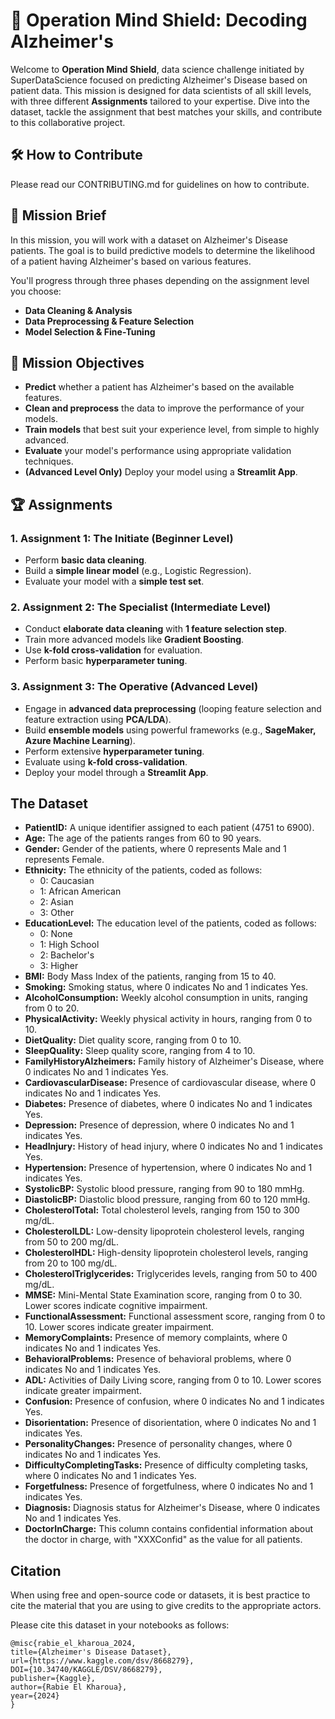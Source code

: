 # 🧠 Operation Mind Shield: Decoding Alzheimer's

Welcome to **Operation Mind Shield**, data science challenge initiated by SuperDataScience focused on predicting Alzheimer's Disease based on patient data. This mission is designed for data scientists of all skill levels, with three different **Assignments** tailored to your expertise. Dive into the dataset, tackle the assignment that best matches your skills, and contribute to this collaborative project.

## 🛠 How to Contribute

Please read our CONTRIBUTING.md for guidelines on how to contribute.

## 📜 Mission Brief

In this mission, you will work with a dataset on Alzheimer's Disease patients. The goal is to build predictive models to determine the likelihood of a patient having Alzheimer's based on various features.

You'll progress through three phases depending on the assignment level you choose:
- **Data Cleaning & Analysis**
- **Data Preprocessing & Feature Selection**
- **Model Selection & Fine-Tuning**

## 🎯 Mission Objectives

- **Predict** whether a patient has Alzheimer's based on the available features.
- **Clean and preprocess** the data to improve the performance of your models.
- **Train models** that best suit your experience level, from simple to highly advanced.
- **Evaluate** your model's performance using appropriate validation techniques.
- **(Advanced Level Only)** Deploy your model using a **Streamlit App**.

## 🏆 Assignments

### 1. **Assignment 1: The Initiate** (Beginner Level)
- Perform **basic data cleaning**.
- Build a **simple linear model** (e.g., Logistic Regression).
- Evaluate your model with a **simple test set**.

### 2. **Assignment 2: The Specialist** (Intermediate Level)
- Conduct **elaborate data cleaning** with **1 feature selection step**.
- Train more advanced models like **Gradient Boosting**.
- Use **k-fold cross-validation** for evaluation.
- Perform basic **hyperparameter tuning**.

### 3. **Assignment 3: The Operative** (Advanced Level)
- Engage in **advanced data preprocessing** (looping feature selection and feature extraction using **PCA/LDA**).
- Build **ensemble models** using powerful frameworks (e.g., **SageMaker, Azure Machine Learning**).
- Perform extensive **hyperparameter tuning**.
- Evaluate using **k-fold cross-validation**.
- Deploy your model through a **Streamlit App**.

## The Dataset

- **PatientID:** A unique identifier assigned to each patient (4751 to 6900).
- **Age:** The age of the patients ranges from 60 to 90 years.
- **Gender:** Gender of the patients, where 0 represents Male and 1 represents Female.
- **Ethnicity:** The ethnicity of the patients, coded as follows:
    - 0: Caucasian
    - 1: African American
    - 2: Asian
    - 3: Other
- **EducationLevel:** The education level of the patients, coded as follows:
    - 0: None
    - 1: High School
    - 2: Bachelor's
    - 3: Higher
- **BMI:** Body Mass Index of the patients, ranging from 15 to 40.
- **Smoking:** Smoking status, where 0 indicates No and 1 indicates Yes.
- **AlcoholConsumption:** Weekly alcohol consumption in units, ranging from 0 to 20.
- **PhysicalActivity:** Weekly physical activity in hours, ranging from 0 to 10.
- **DietQuality:** Diet quality score, ranging from 0 to 10.
- **SleepQuality:** Sleep quality score, ranging from 4 to 10.
- **FamilyHistoryAlzheimers:** Family history of Alzheimer's Disease, where 0 indicates No and 1 indicates Yes.
- **CardiovascularDisease:** Presence of cardiovascular disease, where 0 indicates No and 1 indicates Yes.
- **Diabetes:** Presence of diabetes, where 0 indicates No and 1 indicates Yes.
- **Depression:** Presence of depression, where 0 indicates No and 1 indicates Yes.
- **HeadInjury:** History of head injury, where 0 indicates No and 1 indicates Yes.
- **Hypertension:** Presence of hypertension, where 0 indicates No and 1 indicates Yes.
- **SystolicBP:** Systolic blood pressure, ranging from 90 to 180 mmHg.
- **DiastolicBP:** Diastolic blood pressure, ranging from 60 to 120 mmHg.
- **CholesterolTotal:** Total cholesterol levels, ranging from 150 to 300 mg/dL.
- **CholesterolLDL:** Low-density lipoprotein cholesterol levels, ranging from 50 to 200 mg/dL.
- **CholesterolHDL:** High-density lipoprotein cholesterol levels, ranging from 20 to 100 mg/dL.
- **CholesterolTriglycerides:** Triglycerides levels, ranging from 50 to 400 mg/dL.
- **MMSE:** Mini-Mental State Examination score, ranging from 0 to 30. Lower scores indicate cognitive impairment.
- **FunctionalAssessment:** Functional assessment score, ranging from 0 to 10. Lower scores indicate greater impairment.
- **MemoryComplaints:** Presence of memory complaints, where 0 indicates No and 1 indicates Yes.
- **BehavioralProblems:** Presence of behavioral problems, where 0 indicates No and 1 indicates Yes.
- **ADL:** Activities of Daily Living score, ranging from 0 to 10. Lower scores indicate greater impairment.
- **Confusion:** Presence of confusion, where 0 indicates No and 1 indicates Yes.
- **Disorientation:** Presence of disorientation, where 0 indicates No and 1 indicates Yes.
- **PersonalityChanges:** Presence of personality changes, where 0 indicates No and 1 indicates Yes.
- **DifficultyCompletingTasks:** Presence of difficulty completing tasks, where 0 indicates No and 1 indicates Yes.
- **Forgetfulness:** Presence of forgetfulness, where 0 indicates No and 1 indicates Yes.
- **Diagnosis:** Diagnosis status for Alzheimer's Disease, where 0 indicates No and 1 indicates Yes.
- **DoctorInCharge:** This column contains confidential information about the doctor in charge, with "XXXConfid" as the value for all patients.

## Citation
When using free and open-source code or datasets, it is best practice to cite the material that you are using to give credits to the appropriate actors.

Please cite this dataset in your notebooks as follows:

```
@misc{rabie_el_kharoua_2024,
title={Alzheimer's Disease Dataset},
url={https://www.kaggle.com/dsv/8668279},
DOI={10.34740/KAGGLE/DSV/8668279},
publisher={Kaggle},
author={Rabie El Kharoua},
year={2024}
}
```
